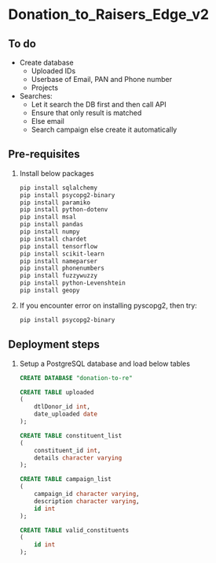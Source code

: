 # Donation_to_Raisers_Edge_v2

## To do
- Create database
  - Uploaded IDs
  - Userbase of Email, PAN and Phone number
  - Projects
- Searches:
  - Let it search the DB first and then call API
  - Ensure that only result is matched
  - Else email
  - Search campaign else create it automatically

## Pre-requisites
1. Install below packages
    ``` bash
   pip install sqlalchemy
   pip install psycopg2-binary
   pip install paramiko
   pip install python-dotenv
   pip install msal
   pip install pandas
   pip install numpy
   pip install chardet
   pip install tensorflow
   pip install scikit-learn
   pip install nameparser
   pip install phonenumbers
   pip install fuzzywuzzy
   pip install python-Levenshtein
   pip install geopy
   ```
2. If you encounter error on installing pyscopg2, then try:
    ``` bash
    pip install psycopg2-binary
   ```

## Deployment steps
1. Setup a PostgreSQL database and load below tables

    ``` sql
   CREATE DATABASE "donation-to-re"
   
   CREATE TABLE uploaded
    (
        dtlDonor_id int,
        date_uploaded date
    );
   
   CREATE TABLE constituent_list
    (
        constituent_id int,
        details character varying
    );
   
   CREATE TABLE campaign_list
    (
        campaign_id character varying,
        description character varying,
        id int
    );
   
   CREATE TABLE valid_constituents
    (
        id int
    );
   
   ```